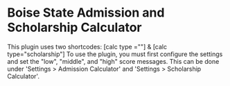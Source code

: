 # Boise State Admission and Scholarship Calculator
This plugin uses two shortcodes: [calc type =""] & [calc type="scholarship"]
To use the plugin, you must first configure the settings and set the "low", "middle", and "high" score messages. This can be done under 'Settings > Admission Calculator' and 'Settings > Scholarship Calculator'.
